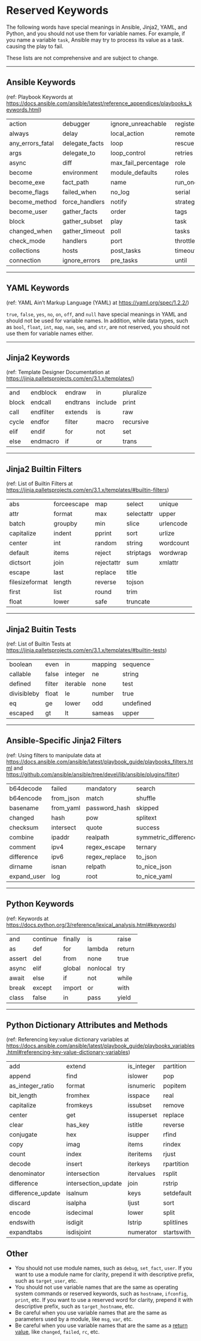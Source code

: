 # Reserved Keywords

The following words have special meanings in Ansible, Jinja2, YAML, and Python, and you should not use them for variable names. For example, if you name a variable `task`, Ansible may try to process its value as a task. causing the play to fail.

These lists are not comprehensive and are subject to change.

-----

## Ansible Keywords

(ref: Playbook Keywords at <https://docs.ansible.com/ansible/latest/reference_appendices/playbooks_keywords.html>)

|                  |                |                     |             |                    |
|------------------|----------------|---------------------|-------------|--------------------|
| action           | debugger       | ignore_unreachable  | register    | vars               |
| always           | delay          | local_action        | remote_user | vars_files         |
| any_errors_fatal | delegate_facts | loop                | rescue      | vars_prompt        |
| args             | delegate_to    | loop_control        | retries     | when               |
| async            | diff           | max_fail_percentage | role        | with_cartesian     |
| become           | environment    | module_defaults     | roles       | with_dict          |
| become_exe       | fact_path      | name                | run_once    | with_flattened     |
| become_flags     | failed_when    | no_log              | serial      | with_indexed_items |
| become_method    | force_handlers | notify              | strategy    | with_items         |
| become_user      | gather_facts   | order               | tags        | with_list          |
| block            | gather_subset  | play                | task        | with_nested        |
| changed_when     | gather_timeout | poll                | tasks       | with_random_choice |
| check_mode       | handlers       | port                | throttle    | with_sequence      |
| collections      | hosts          | post_tasks          | timeout     | with_subelements   |
| connection       | ignore_errors  | pre_tasks           | until       | with_together      |

-----

## YAML Keywords

(ref: YAML Ain’t Markup Language (YAML) at <https://yaml.org/spec/1.2.2/>)

`true`, `false`, `yes`, `no`, `on`, `off`, and `null` have special meanings in YAML and should not be used for variable names. In addition, while data types, such as `bool`, `float`, `int`, `map`, `nan`, `seq`, and `str`, are not reserved, you should not use them for variable names either.

-----

## Jinja2 Keywords

(ref: Template Designer Documentation at <https://jinja.palletsprojects.com/en/3.1.x/templates/>)

|       |           |          |         |           |
|-------|-----------|----------|---------|-----------|
| and   | endblock  | endraw   | in      | pluralize |
| block | endcall   | endtrans | include | print     |
| call  | endfilter | extends  | is      | raw       |
| cycle | endfor    | filter   | macro   | recursive |
| elif  | endif     | for      | not     | set       |
| else  | endmacro  | if       | or      | trans     |

-----

## Jinja2 Builtin Filters

(ref: List of Builtin Filters at <https://jinja.palletsprojects.com/en/3.1.x/templates/#builtin-filters>)

|                |             |            |            |           |
|----------------|-------------|------------|------------|-----------|
| abs            | forceescape | map        | select     | unique    |
| attr           | format      | max        | selectattr | upper     |
| batch          | groupby     | min        | slice      | urlencode |
| capitalize     | indent      | pprint     | sort       | urlize    |
| center         | int         | random     | string     | wordcount |
| default        | items       | reject     | striptags  | wordwrap  |
| dictsort       | join        | rejectattr | sum        | xmlattr   |
| escape         | last        | replace    | title      |           |
| filesizeformat | length      | reverse    | tojson     |           |
| first          | list        | round      | trim       |           |
| float          | lower       | safe       | truncate   |           |

-----

## Jinja2 Buitin Tests

(ref: List of Builtin Tests at <https://jinja.palletsprojects.com/en/3.1.x/templates/#builtin-tests>)

|             |        |          |         |           |
|-------------|--------|----------|---------|-----------|
| boolean     | even   | in       | mapping | sequence  |
| callable    | false  | integer  | ne      | string    |
| defined     | filter | iterable | none    | test      |
| divisibleby | float  | le       | number  | true      |
| eq          | ge     | lower    | odd     | undefined |
| escaped     | gt     | lt       | sameas  | upper     |

-----

## Ansible-Specific Jinja2 Filters

(ref: Using filters to manipulate data at <https://docs.ansible.com/ansible/latest/playbook_guide/playbooks_filters.html> and <https://github.com/ansible/ansible/tree/devel/lib/ansible/plugins/filter>)

|             |           |               |                      |                 |
|-------------|-----------|---------------|----------------------|-----------------|
| b64decode   | failed    | mandatory     | search               | to_uuid         |
| b64encode   | from_json | match         | shuffle              | to_yaml         |
| basename    | from_yaml | password_hash | skipped              | union           |
| changed     | hash      | pow           | splitext             | version_compare |
| checksum    | intersect | quote         | success              | win_basename    |
| combine     | ipaddr    | realpath      | symmetric_difference | win_dirname     |
| comment     | ipv4      | regex_escape  | ternary              | win_splitdrive  |
| difference  | ipv6      | regex_replace | to_json              |                 |
| dirname     | isnan     | relpath       | to_nice_json         |                 |
| expand_user | log       | root          | to_nice_yaml         |                 |

-----

## Python Keywords

(ref: Keywords at <https://docs.python.org/3/reference/lexical_analysis.html#keywords>)

|        |          |         |          |        |
|--------|----------|---------|----------|--------|
| and    | continue | finally | is       | raise  |
| as     | def      | for     | lambda   | return |
| assert | del      | from    | none     | true   |
| async  | elif     | global  | nonlocal | try    |
| await  | else     | if      | not      | while  |
| break  | except   | import  | or       | with   |
| class  | false    | in      | pass     | yield  |

-----

## Python Dictionary Attributes and Methods

(ref: Referencing key:value dictionary variables at <https://docs.ansible.com/ansible/latest/playbook_guide/playbooks_variables.html#referencing-key-value-dictionary-variables>)

|                   |                     |            |            |                             |
|-------------------|---------------------|------------|------------|-----------------------------|
| add               | extend              | is_integer | partition  | strip                       |
| append            | find                | islower    | pop        | swapcase                    |
| as_integer_ratio  | format              | isnumeric  | popitem    | symmetric_difference        |
| bit_length        | fromhex             | isspace    | real       | symmetric_difference_update |
| capitalize        | fromkeys            | issubset   | remove     | title                       |
| center            | get                 | issuperset | replace    | translate                   |
| clear             | has_key             | istitle    | reverse    | union                       |
| conjugate         | hex                 | isupper    | rfind      | update                      |
| copy              | imag                | items      | rindex     | upper                       |
| count             | index               | iteritems  | rjust      | values                      |
| decode            | insert              | iterkeys   | rpartition | viewitems                   |
| denominator       | intersection        | itervalues | rsplit     | viewkeys                    |
| difference        | intersection_update | join       | rstrip     | viewvalues                  |
| difference_update | isalnum             | keys       | setdefault | zfill                       |
| discard           | isalpha             | ljust      | sort       |                             |
| encode            | isdecimal           | lower      | split      |                             |
| endswith          | isdigit             | lstrip     | splitlines |                             |
| expandtabs        | isdisjoint          | numerator  | startswith |                             |

## Other

- You should not use module names, such as `debug`, `set_fact`, `user`. If you want to use a module name for clarity, prepend it with descriptive prefix, such as `target_user`, etc.
- You should not use variable names that are the same as operating system commands or reserved keywords, such as `hostname`, `ifconfig`, `print`, etc. If you want to use a reserved word for clarity, prepend it with descriptive prefix, such as `target_hostname`, etc.
- Be careful when you use variable names that are the same as parameters used by a module, like `msg`, `var`, etc.
- Be careful when you use variable names that are the same as a [return value](https://docs.ansible.com/ansible/latest/reference_appendices/common_return_values.html), like `changed`, `failed`, `rc`, etc.
